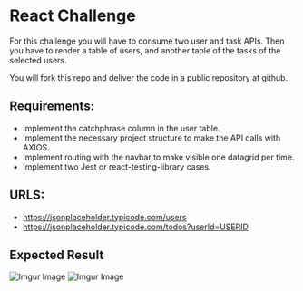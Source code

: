 # React Challenge

For this challenge you will have to consume two user and task APIs. Then you have to render
a table of users, and another table of the tasks of the selected users.


You will fork this repo and deliver the code in a public repository at github.

## Requirements:
- Implement the catchphrase column in the user table.
- Implement the necessary project structure to make the API calls with AXIOS.
- Implement routing with the navbar to make visible one datagrid per time.
- Implement two Jest or react-testing-library cases.

## URLS:
- https://jsonplaceholder.typicode.com/users
- https://jsonplaceholder.typicode.com/todos?userId=USERID

## Expected Result
![Imgur Image](https://i.imgur.com/L2j9snk.png)
![Imgur Image](https://i.imgur.com/I8WOH0a.png)
